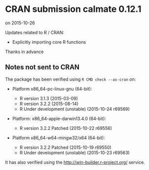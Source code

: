# CRAN submission calmate 0.12.1
on 2015-10-26

Updates related to R / CRAN:

* Explicitly importing core R functions

Thanks in advance


## Notes not sent to CRAN
The package has been verified using `R CMD check --as-cran` on:

* Platform x86_64-pc-linux-gnu (64-bit):
  - R version 3.1.3 (2015-03-09)
  - R version 3.2.2 (2015-08-14)
  - R Under development (unstable) (2015-10-24 r69569)

* Platform: x86_64-apple-darwin13.4.0 (64-bit):
  - R version 3.2.2 Patched (2015-10-22 r69556)

* Platform x86_64-w64-mingw32/x64 (64-bit):
  - R version 3.2.2 Patched (2015-10-19 r69550)
  - R Under development (unstable) (2015-10-23 r69563)

It has also verified using the <http://win-builder.r-project.org/> service.
